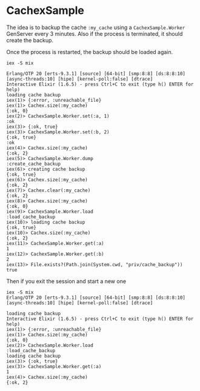 # CachexSample

The idea is to backup the cache `:my_cache` using a `CachexSample.Worker` GenServer every 3 minutes.
Also if the process is terminated, it should create the backup.

Once the process is restarted, the backup should be loaded again.
```
iex -S mix

Erlang/OTP 20 [erts-9.3.1] [source] [64-bit] [smp:8:8] [ds:8:8:10] [async-threads:10] [hipe] [kernel-poll:false] [dtrace]
Interactive Elixir (1.6.5) - press Ctrl+C to exit (type h() ENTER for help)
loading cache backup
iex(1)> {:error, :unreachable_file}
iex(1)> Cachex.size(:my_cache)
{:ok, 0}
iex(2)> CachexSample.Worker.set(:a, 1)
:ok
iex(3)> {:ok, true}
iex(3)> CachexSample.Worker.set(:b, 2)
{:ok, true}
:ok
iex(4)> Cachex.size(:my_cache)
{:ok, 2}
iex(5)> CachexSample.Worker.dump
:create_cache_backup
iex(6)> creating cache backup
{:ok, true}
iex(6)> Cachex.size(:my_cache)
{:ok, 2}
iex(7)> Cachex.clear(:my_cache)
{:ok, 2}
iex(8)> Cachex.size(:my_cache)
{:ok, 0}
iex(9)> CachexSample.Worker.load
:load_cache_backup
iex(10)> loading cache backup
{:ok, true}
iex(10)> Cachex.size(:my_cache)
{:ok, 2}
iex(11)> CachexSample.Worker.get(:a)
1
iex(12)> CachexSample.Worker.get(:b)
2
iex(13)> File.exists?(Path.join(System.cwd, "priv/cache_backup"))
true
```

Then if you exit the session and start a new one

```
iex -S mix
Erlang/OTP 20 [erts-9.3.1] [source] [64-bit] [smp:8:8] [ds:8:8:10] [async-threads:10] [hipe] [kernel-poll:false] [dtrace]

loading cache backup
Interactive Elixir (1.6.5) - press Ctrl+C to exit (type h() ENTER for help)
iex(1)> {:error, :unreachable_file}
iex(1)> Cachex.size(:my_cache)
{:ok, 0}
iex(2)> CachexSample.Worker.load
:load_cache_backup
loading cache backup
iex(3)> {:ok, true}
iex(3)> CachexSample.Worker.get(:a)
1
iex(4)> Cachex.size(:my_cache)
{:ok, 2}
```